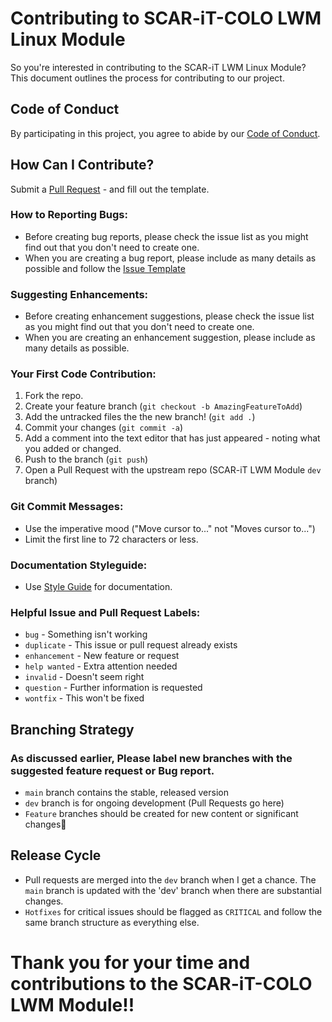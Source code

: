 # Contributing to SCAR-iT-COLO LWM Linux Module 

So you're interested in contributing to the SCAR-iT LWM Linux Module? This document outlines the process for contributing to our project.

## Code of Conduct

By participating in this project, you agree to abide by our [Code of Conduct](code-of-conduct.md).

## How Can I Contribute?

Submit a [Pull Request](./PullRequestTemplate.md)  - and fill out the template.

### How to Reporting Bugs:

- Before creating bug reports, please check the issue list as you might find out that you don't need to create one.
- When you are creating a bug report, please include as many details as possible and follow the [Issue Template](./IssueTemplate.md)

### Suggesting Enhancements:

- Before creating enhancement suggestions, please check the issue list as you might find out that you don't need to create one.
- When you are creating an enhancement suggestion, please include as many details as possible.

### Your First Code Contribution:

1. Fork the repo.
2. Create your feature branch (`git checkout -b AmazingFeatureToAdd`)
3. Add the untracked files the the new branch! (`git add .`)
4. Commit your changes (`git commit -a`)
5. Add a comment into the text editor that has just appeared - noting what you added or changed.
6. Push to the branch (`git push`)
7. Open a Pull Request with the upstream repo (SCAR-iT LWM Module `dev` branch)

### Git Commit Messages:

- Use the imperative mood ("Move cursor to..." not "Moves cursor to...")
- Limit the first line to 72 characters or less.

### Documentation Styleguide:

- Use [Style Guide](StyleGuide.md) for documentation.

### Helpful Issue and Pull Request Labels:

- `bug` - Something isn't working
- `duplicate` - This issue or pull request already exists
- `enhancement` - New feature or request
- `help wanted` - Extra attention needed
- `invalid` - Doesn't seem right
- `question` - Further information is requested
- `wontfix` - This won't be fixed

## Branching Strategy
### As discussed earlier, Please label new branches with the suggested feature request or Bug report.
- `main` branch contains the stable, released version
- `dev` branch is for ongoing development (Pull Requests go here)
- `Feature` branches should be created for new content or significant changes

## Release Cycle

- Pull requests are merged into the `dev` branch when I get a chance.
The `main` branch is updated with the 'dev' branch when there are substantial changes.
- `Hotfixes` for critical issues should be flagged as `CRITICAL` and follow the same branch structure as everything else.

# Thank you for your time and contributions to the SCAR-iT-COLO LWM Module!!
